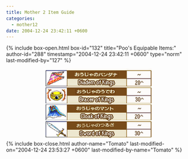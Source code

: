 ```yaml
---
title: Mother 2 Item Guide
categories:
  - mother12
date: 2004-12-24 23:42:11 +0600
---
```

{% include box-open.html box-id="132" title="Poo&#039;s Equipable Items:" author-id="288" timestamp="2004-12-24 23:42:11 +0600" type="norm" last-modified-by="127" %}
<center><img src="poo.jpg" /></center>
{% include box-close.html author-name="Tomato" last-modified-on="2004-12-24 23:53:27 +0600" last-modified-by-name="Tomato" %}
